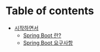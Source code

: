 # Table of contents

* [시작하면서](README.md)
  * [Spring Boot 란?](undefined/spring-boot.md)
  * [Spring Boot 요구사항](undefined/spring-boot-1.md)
